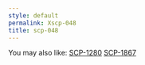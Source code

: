 ```yaml
---
style: default
permalink: Xscp-048
title: scp-048
---
```

You may also like:
[SCP-1280](http://scp-wiki.net/scp-1280)
[SCP-1867](http://scp-wiki.net/scp-1867)